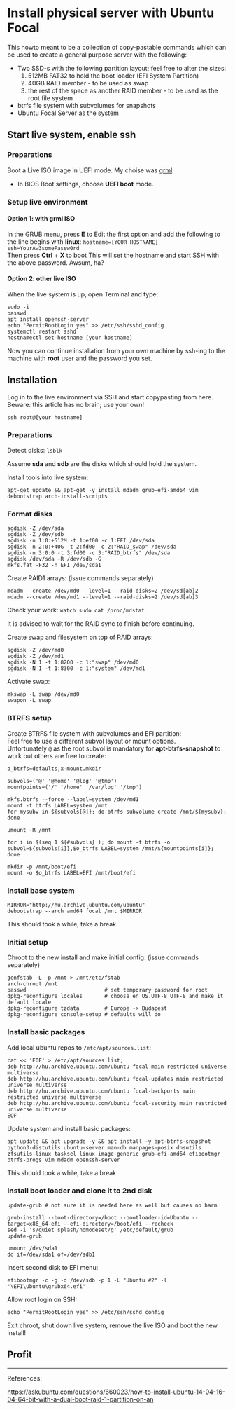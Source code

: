 # Install physical server with Ubuntu Focal

This howto meant to be a collection of copy-pastable commands which can be used to create a general purpose server with the following:
* Two SSD-s with the following partition layout; feel free to alter the sizes:
  1. 512MB FAT32 to hold the boot loader (EFI System Partition)
  1. 40GB RAID member - to be used as swap
  1. the rest of the space as another RAID member - to be used as the root file system
* btrfs file system with subvolumes for snapshots
* Ubuntu Focal Server as the system

## Start live system, enable ssh

### Preparations
Boot a Live ISO image in UEFI mode. My choise was [grml](https://grml.org/).
* In BIOS Boot settings, choose **UEFI boot** mode.

### Setup live environment
#### Option 1: with grml ISO
In the GRUB menu, press **E** to Edit the first option and add the following to the line begins with **linux**: `hostname=[YOUR HOSTNAME] ssh=YourAw3somePassw0rd`\
Then press **Ctrl** + **X** to boot
This will set the hostname and start SSH with the above password. Awsum, ha?

#### Option 2: other live ISO
When the live system is up, open Terminal and type:
```
sudo -i
passwd
apt install openssh-server
echo "PermitRootLogin yes" >> /etc/ssh/sshd_config
systemctl restart sshd
hostnamectl set-hostname [your hostname]
```

Now you can continue installation from your own machine by ssh-ing to the machine with **root** user and the password you set.

## Installation 

Log in to the live environment via SSH and start copypasting from here.\
Beware: this article has no brain; use your own!

`ssh root@[your hostname]`

### Preparations

Detect disks:
`lsblk`

Assume **sda** and **sdb** are the disks which should hold the system.

Install tools into live system:
```
apt-get update && apt-get -y install mdadm grub-efi-amd64 vim debootstrap arch-install-scripts
```
### Format disks

```
sgdisk -Z /dev/sda
sgdisk -Z /dev/sdb
sgdisk -n 1:0:+512M -t 1:ef00 -c 1:EFI /dev/sda
sgdisk -n 2:0:+40G -t 2:fd00 -c 2:"RAID_swap" /dev/sda
sgdisk -n 3:0:0 -t 3:fd00 -c 3:"RAID_btrfs" /dev/sda
sgdisk /dev/sda -R /dev/sdb -G
mkfs.fat -F32 -n EFI /dev/sda1
```

Create RAID1 arrays: (issue commands separately)
```
mdadm --create /dev/md0 --level=1 --raid-disks=2 /dev/sd[ab]2
mdadm --create /dev/md1 --level=1 --raid-disks=2 /dev/sd[ab]3
```
Check your work: 
```watch sudo cat /proc/mdstat```

It is advised to wait for the RAID sync to finish before continuing.<br>

Create swap and filesystem on top of RAID arrays:
```
sgdisk -Z /dev/md0
sgdisk -Z /dev/md1
sgdisk -N 1 -t 1:8200 -c 1:"swap" /dev/md0
sgdisk -N 1 -t 1:8300 -c 1:"system" /dev/md1
```

Activate swap:
```
mkswap -L swap /dev/md0
swapon -L swap
```

### BTRFS setup

Create BTRFS file system with subvolumes and EFI partition:\
Feel free to use a different subvol layout or mount options.\
Unfortunately `@` as the root subvol is mandatory for **apt-btrfs-snapshot** to work but others are free to create:
```
o_btrfs=defaults,x-mount.mkdir

subvols=('@' '@home' '@log' '@tmp')
mountpoints=('/' '/home' '/var/log' '/tmp')

mkfs.btrfs --force --label=system /dev/md1
mount -t btrfs LABEL=system /mnt
for mysubv in ${subvols[@]}; do btrfs subvolume create /mnt/${mysubv}; done

umount -R /mnt

for i in $(seq 1 ${#subvols} ); do mount -t btrfs -o subvol=${subvols[i]},$o_btrfs LABEL=system /mnt/${mountpoints[i]}; done

mkdir -p /mnt/boot/efi
mount -o $o_btrfs LABEL=EFI /mnt/boot/efi
```

### Install base system

```
MIRROR="http://hu.archive.ubuntu.com/ubuntu"
debootstrap --arch amd64 focal /mnt $MIRROR
```
This should took a while, take a break.

### Initial setup
Chroot to the new install and make initial config: (issue commands separately)
```
genfstab -L -p /mnt > /mnt/etc/fstab
arch-chroot /mnt
passwd                         # set temporary password for root
dpkg-reconfigure locales       # choose en_US.UTF-8 UTF-8 and make it default locale
dpkg-reconfigure tzdata        # Europe -> Budapest
dpkg-reconfigure console-setup # defaults will do
```

### Install basic packages
Add local ubuntu repos to `/etc/apt/sources.list`:
```
cat << 'EOF' > /etc/apt/sources.list;
deb http://hu.archive.ubuntu.com/ubuntu focal main restricted universe multiverse
deb http://hu.archive.ubuntu.com/ubuntu focal-updates main restricted universe multiverse
deb http://hu.archive.ubuntu.com/ubuntu focal-backports main restricted universe multiverse
deb http://hu.archive.ubuntu.com/ubuntu focal-security main restricted universe multiverse
EOF
```

Update system and install basic packages:
```
apt update && apt upgrade -y && apt install -y apt-btrfs-snapshot python3-distutils ubuntu-server man-db manpages-posix dnsutils zfsutils-linux tasksel linux-image-generic grub-efi-amd64 efibootmgr btrfs-progs vim mdadm openssh-server
```
This should took a while, take a break.

### Install boot loader and clone it to 2nd disk
```
update-grub # not sure it is needed here as well but causes no harm

grub-install --boot-directory=/boot --bootloader-id=Ubuntu --target=x86_64-efi --efi-directory=/boot/efi --recheck
sed -i 's/quiet splash/nomodeset/g' /etc/default/grub
update-grub

umount /dev/sda1
dd if=/dev/sda1 of=/dev/sdb1
```

Insert second disk to EFI menu:
```
efibootmgr -c -g -d /dev/sdb -p 1 -L "Ubuntu #2" -l '\EFI\Ubuntu\grubx64.efi'
```

Allow root login on SSH: 
```
echo "PermitRootLogin yes" >> /etc/ssh/sshd_config
```

Exit chroot, shut down live system, remove the live ISO and boot the new install!


## Profit

------

References:

https://askubuntu.com/questions/660023/how-to-install-ubuntu-14-04-16-04-64-bit-with-a-dual-boot-raid-1-partition-on-an
